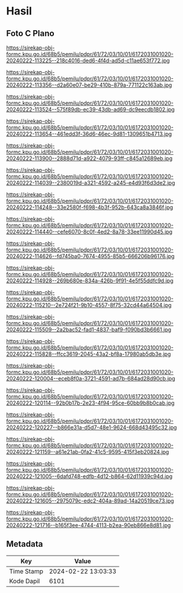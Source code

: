 # Hasil

## Foto C Plano

https://sirekap-obj-formc.kpu.go.id/68b5/pemilu/pdpr/61/72/03/10/01/6172031001020-20240222-113225--218c4016-ded6-4f4d-ad5d-c11ae653f772.jpg

https://sirekap-obj-formc.kpu.go.id/68b5/pemilu/pdpr/61/72/03/10/01/6172031001020-20240222-113356--d2a60e07-be29-410b-879a-771122c163ab.jpg

https://sirekap-obj-formc.kpu.go.id/68b5/pemilu/pdpr/61/72/03/10/01/6172031001020-20240222-113524--575f89db-ec39-43db-ad69-dc9eecdb1802.jpg

https://sirekap-obj-formc.kpu.go.id/68b5/pemilu/pdpr/61/72/03/10/01/6172031001020-20240222-113654--461edd3f-36d6-46ec-9d81-1309651b4713.jpg

https://sirekap-obj-formc.kpu.go.id/68b5/pemilu/pdpr/61/72/03/10/01/6172031001020-20240222-113900--2888d71d-a922-4079-93ff-c845a12689eb.jpg

https://sirekap-obj-formc.kpu.go.id/68b5/pemilu/pdpr/61/72/03/10/01/6172031001020-20240222-114039--2380019d-a321-4592-a245-e4d93f6d3de2.jpg

https://sirekap-obj-formc.kpu.go.id/68b5/pemilu/pdpr/61/72/03/10/01/6172031001020-20240222-114248--33e2580f-f698-4b3f-952b-643ca8a3846f.jpg

https://sirekap-obj-formc.kpu.go.id/68b5/pemilu/pdpr/61/72/03/10/01/6172031001020-20240222-114440--cefe6070-8c0f-4ed2-8a78-33ee11990d45.jpg

https://sirekap-obj-formc.kpu.go.id/68b5/pemilu/pdpr/61/72/03/10/01/6172031001020-20240222-114626--fd745ba0-7674-4955-85b5-666206b96176.jpg

https://sirekap-obj-formc.kpu.go.id/68b5/pemilu/pdpr/61/72/03/10/01/6172031001020-20240222-114928--269b680e-834a-426b-9f91-4e5f55ddfc9d.jpg

https://sirekap-obj-formc.kpu.go.id/68b5/pemilu/pdpr/61/72/03/10/01/6172031001020-20240222-115210--2e724f21-9b10-4557-8f75-32cd44a64504.jpg

https://sirekap-obj-formc.kpu.go.id/68b5/pemilu/pdpr/61/72/03/10/01/6172031001020-20240222-115509--2a2bac52-fad1-4837-baf9-f090bd3b6661.jpg

https://sirekap-obj-formc.kpu.go.id/68b5/pemilu/pdpr/61/72/03/10/01/6172031001020-20240222-115828--ffcc3619-2045-43a2-bf8a-17980ab5db3e.jpg

https://sirekap-obj-formc.kpu.go.id/68b5/pemilu/pdpr/61/72/03/10/01/6172031001020-20240222-120004--eceb8f0a-3721-4591-ad7b-684ad28d90cb.jpg

https://sirekap-obj-formc.kpu.go.id/68b5/pemilu/pdpr/61/72/03/10/01/6172031001020-20240222-120114--92b0b17b-2e23-4f94-95ce-60bb9b8b0cab.jpg

https://sirekap-obj-formc.kpu.go.id/68b5/pemilu/pdpr/61/72/03/10/01/6172031001020-20240222-120227--b866e31a-d5d7-48e1-9624-668d43495c32.jpg

https://sirekap-obj-formc.kpu.go.id/68b5/pemilu/pdpr/61/72/03/10/01/6172031001020-20240222-121159--a61e21ab-0fa2-41c5-9595-415f3eb20824.jpg

https://sirekap-obj-formc.kpu.go.id/68b5/pemilu/pdpr/61/72/03/10/01/6172031001020-20240222-121005--6dafd748-edfb-4d12-b864-62d11939c94d.jpg

https://sirekap-obj-formc.kpu.go.id/68b5/pemilu/pdpr/61/72/03/10/01/6172031001020-20240222-121605--2975079c-edc2-404a-89ad-14a20519ce73.jpg

https://sirekap-obj-formc.kpu.go.id/68b5/pemilu/pdpr/61/72/03/10/01/6172031001020-20240222-121716--b165f3ee-4744-4113-b2ea-90eb866e8d81.jpg


## Metadata

| Key        | Value               |
| ---------- | ------------------- |
| Time Stamp | 2024-02-22 13:03:33 |
| Kode Dapil | 6101                |



